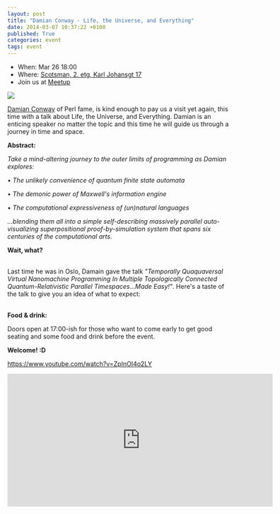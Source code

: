 ```yaml
---
layout: post
title: "Damian Conway - Life, the Universe, and Everything"
date: 2014-03-07 10:37:22 +0100
published: True
categories: event
tags: event
---
```


* When: Mar 26 18:00
* Where: [Scotsman, 2. etg, Karl Johansgt 17](https://maps.google.com/maps?f=q&hl=en&q=Karl+Johansgt+17%2C+Oslo%2C+no)
* Join us at [Meetup](https://www.meetup.com/Oslo-pm/events/169953522/)

<img src="http://photos2.meetupstatic.com/photos/event/6/7/d/6/600_339386582.jpeg">

<a href="http://blogs.perl.org/users/damian_conway/2014/03/what-goes-around-comes-around.html">Damian Conway</a> of Perl fame, is kind enough to pay us a visit yet again, this time with a talk about Life, the Universe, and Everything. Damian is an enticing speaker no matter the topic and this time he will guide us through a journey in time and space.

<b>Abstract:</b>

<i>Take a mind-altering journey to the outer limits of programming as Damian explores:</i>

• <i>The unlikely convenience of quantum finite state automata<br></i>

• <i>The demonic power of Maxwell&#39;s information engine<br></i>

• <i>The computational expressiveness of (un)natural languages</i>

<i>...blending them all into a simple self-describing massively parallel auto-visualizing superpositional proof-by-simulation system that spans six centuries of the computational arts.</i> <b><br></b>

<b>Wait, what?</b>

<br>Last time he was in Oslo, Damain gave the talk <i>&quot;Temporally Quaquaversal Virtual Nanomachine Programming In Multiple Topologically Connected Quantum-Relativistic Parallel Timespaces...Made Easy!&quot;</i>. Here&#39;s a taste of the talk to give you an idea of what to expect:

<br><b>Food &amp; drink:</b>

Doors open at 17:00-ish for those who want to come early to get good seating and some food and drink before the event.

<b>Welcome! :D</b>

<a class="embedded" href="https://www.youtube.com/watch?v=ZpInOI4o2LY">https://www.youtube.com/watch?v=ZpInOI4o2LY</a>

<iframe class="google-maps" src="https://www.google.com/maps/embed/v1/place?q=q=Karl+Johansgt+17%2C+Oslo%2C+no&key=AIzaSyASIjsQVcDWLnkdszZ-yw13Qcs-iFk8Q4Y" width="600" height="300" frameborder="0" allowfullscreen></iframe>
